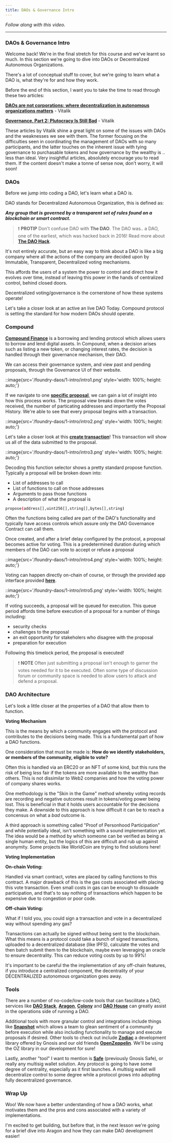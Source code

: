 ```yaml
---
title: DAOs & Governance Intro
---
```


_Follow along with this video._

---

### DAOs & Governance Intro

Welcome back! We're in the final stretch for this course and we've learnt so much. In this section we're going to dive into DAOs or Decentralized Autonomous Organizations.

There's a lot of conceptual stuff to cover, but we're going to learn what a DAO is, what they're for and how they work.

Before the end of this section, I want you to take the time to read through these two articles:

[**DAOs are not corporations: where decentralization in autonomous organizations matters**](https://vitalik.eth.limo/general/2022/09/20/daos.html) - Vitalik

[**Governance, Part 2: Plutocracy Is Still Bad**](https://hackernoon.com/governance-part-2-plutocracy-is-still-bad-1p4zu3p94) - Vitalik

These articles by Vitalik shine a great light on some of the issues with DAOs and the weaknesses we see with them. The former focusing on the difficulties seen in coordinating the management of DAOs with so many participants, and the latter touches on the inherent issue with tying governance to purchasable tokens and how governance by the wealthy is .. less than ideal. Very insightful articles, absolutely encourage you to read them. If the content doesn't make a tonne of sense now, don't worry, it will soon!

### DAOs

Before we jump into coding a DAO, let's learn what a DAO is.

DAO stands for Decentralized Autonomous Organization, this is defined as:

**_Any group that is governed by a transparent set of rules found on a blockchain or smart contract._**

> ❗ **PROTIP**
> Don't confuse DAO with **The DAO**. The DAO was.. a DAO, one of the earliest, which was hacked back in 2016! Read more about [**The DAO Hack**](https://www.gemini.com/cryptopedia/the-dao-hack-makerdao).

It's not entirely accurate, but an easy way to think about a DAO is like a big company where all the actions of the company are decided upon by Immutable, Transparent, Decentralized voting mechanisms.

This affords the users of a system the power to control and direct how it evolves over time, instead of leaving this power in the hands of centralized control, behind closed doors.

Decentralized voting/governance is the cornerstone of how these systems operate!

Let's take a closer look at an active an live DAO Today. Compound protocol is setting the standard for how modern DAOs should operate.

### Compound

[**Compound Finance**](https://compound.finance/) is a borrowing and lending protocol which allows users to borrow and lend digital assets. In Compound, when a decision arises such as listing a new token, or changing interest rates, the decision is handled through their governance mechanism, their DAO.

We can access their governance system, and view past and pending proposals, through the Governance UI of their website.

::image{src='/foundry-daos/1-intro/intro1.png' style='width: 100%; height: auto;'}

If we navigate to one [**specific proposal**](https://compound.finance/governance/proposals/256), we can gain a lot of insight into how this process works. The proposal view breaks down the votes received, the number of particating addresses and importantly the Proposal History. We're able to see that every proposal begins with a transaction.

::image{src='/foundry-daos/1-intro/intro2.png' style='width: 100%; height: auto;'}

Let's take a closer look at this [**create transaction**](https://etherscan.io/tx/0xbe0b8152195a29c7ac61144dbaa9f98b00fbb7c59d15b19e96105a42195fa829)! This transaction will show us all of the data submitted to the proposal.

::image{src='/foundry-daos/1-intro/intro3.png' style='width: 100%; height: auto;'}

Decoding this function selector shows a pretty standard propose function. Typically a proposal will be broken down into:

- List of addresses to call
- List of functions to call on those addresses
- Arguments to pass those functions
- A description of what the proposal is

```bash
propose(address[],uint256[],string[],bytes[],string)
```

Often the functions being called are part of the DAO's functionality and typically have access controls which assure only the DAO Governance Contract can call them.

Once created, and after a brief delay configured by the protocol, a proposal becomes active for voting. This is a predetermined duration during which members of the DAO can vote to accept or refuse a proposal

::image{src='/foundry-daos/1-intro/intro4.png' style='width: 100%; height: auto;'}

Voting can happen directly on-chain of course, or through the provided app interface provided [**here**](https://app.compound.finance/vote?market=usdc-mainnet).

::image{src='/foundry-daos/1-intro/intro5.png' style='width: 100%; height: auto;'}

If voting succeeds, a proposal will be queued for execution. This queue period affords time before execution of a proposal for a number of things including:

- security checks
- challenges to the proposal
- an exit opportunity for stakeholers who disagree with the proposal
- preparation for execution

Following this timelock period, the proposal is executed!

> ❗ **NOTE**
> Often just submitting a proposal isn't enough to garner the votes needed for it to be executed. Often some type of discussion forum or community space is needed to allow users to attack and defend a proposal.

### DAO Architecture

Let's look a little closer at the properties of a DAO that allow them to function.

**Voting Mechanism**

This is the means by which a community engages with the protocol and contributes to the decisions being made. This is a fundamental part of how a DAO functions.

One consideration that must be made is: **How do we identify stakeholders, or members of the community, eligible to vote?**

Often this is handled via an ERC20 or an NFT of some kind, but this runs the risk of being _less_ fair if the tokens are more available to the wealthy than others. This is not dissimilar to Web2 companies and how the voting power of company shares works.

One methodology is the "Skin in the Game" method whereby voting records are recording and negative outcomes result in tokens/voting power being lost. This is beneficial in that it holds users accountable for the decisions they make. A downside to this approach is how difficult it can be to reach a concensus on what a _bad_ outcome is.

A third approach is something called "Proof of Personhood Participation" and while potentially ideal, isn't something with a sound implementation yet. The idea would be a method by which someone can be verified as being a single human entity, but the logics of this are difficult and rub up against anonymity. Some projects like WorldCoin are trying to find solutions here!

**Voting Implementation**

**On-chain Voting:**

Handled via smart contract, votes are placed by calling functions to this contract. A major drawback of this is the gas costs associated with placing this vote transaction. Even small costs in gas can be enough to dissuade participation, and that's to say nothing of transactions which happen to be expensive due to congestion or poor code.

**Off-chain Voting:**

What if I told you, you could sign a transaction and vote in a decentralized way without spending any gas?

Transactions can actually be signed without being sent to the blockchain. What this means is a protocol could take a bunch of signed transactions, uploaded to a decentralized database (like IPFS), calculate the votes and then batch submit them to the blockchain, maybe even leveraging an oracle to ensure decentrality. This can reduce voting costs by up to 99%!

It's important to be careful the the implementation of any off-chain features, if you introduce a centralized component, the decentrality of your DECENTRALIZED autonomous organization goes away.

### Tools

There are a number of no-code/low-code tools that can fascilitate a DAO, services like [**DAO Stack**](https://www.alchemy.com/dapps/daostack), [**Aragon**](https://aragon.org/), [**Colony**](https://colony.io/) and [**DAO House**](https://www.daohouse.global/) can greatly assist in the operations side of running a DAO.

Additional tools with more granular control and integrations include things like [**Snapshot**](https://snapshot.org/) which allows a team to glean sentiment of a community before execution while also including functionality to manage and execute proposals if desired. Other tools to check out include [**Zodiac**](https://github.com/gnosisguild/zodiac) a development library offered by Gnosis and our old friends [**OpenZeppelin**](https://github.com/OpenZeppelin/openzeppelin-contracts/tree/master/contracts/governance). We'll be using the OZ library in our development for sure!

Lastly, another "tool" I want to mention is [**Safe**](https://safe.global/) (previously Gnosis Safe), or really any multisig wallet solution. Any protocol is going to have some degree of centrality, especially as it first launches. A multisig wallet will decentralize control to some degree while a protocol grows into adopting fully decentralized governance.

### Wrap Up

Woo! We now have a better understanding of how a DAO works, what motivates them and the pros and cons associated with a variety of implementations.

I'm excited to get building, but before that, in the next lesson we're going for a brief dive into Aragon and how they can make DAO development easier!
